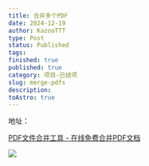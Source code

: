 ```yaml
---
title: 合并多个PDF
date: 2024-12-19
author: KazooTTT
type: Post
status: Published
tags: 
finished: true
published: true
category: 项目-已结项
slug: merge-pdfs
description: 
toAstro: true
---
```


地址： 

[PDF文件合并工具 - 在线免费合并PDF文档](https://pdf.kazoottt.top/)

<img src="https://pictures.kazoottt.top/2024/12/20241219-451b26c6ab1c95bfe072e356579ce4af.png"/>
